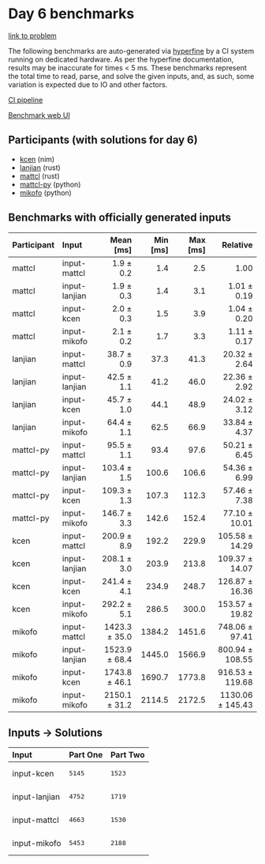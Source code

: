 # Day 6 benchmarks

[link to problem](https://adventofcode.com/2024/day/6)

The following benchmarks are auto-generated via
[hyperfine](https://github.com/sharkdp/hyperfine) by a CI system running on
dedicated hardware. As per the hyperfine documentation, results may be
inaccurate for times < 5 ms. These benchmarks represent the total time to read,
parse, and solve the given inputs, and, as such, some variation is expected due
to IO and other factors.

[CI pipeline](http://ci.papercode.net:8080/teams/main/pipelines/aoc2024)

[Benchmark web UI](https://aoc.ancalagon.black)


## Participants (with solutions for day 6)

- [kcen](https://github.com/kcen/aoc2024) (nim)
- [lanjian](https://github.com/lanjian/aoc-2024) (rust)
- [mattcl](https://github.com/mattcl/aoc2024) (rust)
- [mattcl-py](https://github.com/mattcl/aoc2024-py) (python)
- [mikofo](https://github.com/mikofo/aoc2024) (python)


## Benchmarks with officially generated inputs

| Participant | Input | Mean [ms] | Min [ms] | Max [ms] | Relative |
|:---|:---|---:|---:|---:|---:|
| mattcl | input-mattcl | 1.9 ± 0.2 | 1.4 | 2.5 | 1.00 |
| mattcl | input-lanjian | 1.9 ± 0.3 | 1.4 | 3.1 | 1.01 ± 0.19 |
| mattcl | input-kcen | 2.0 ± 0.3 | 1.5 | 3.9 | 1.04 ± 0.20 |
| mattcl | input-mikofo | 2.1 ± 0.2 | 1.7 | 3.3 | 1.11 ± 0.17 |
| lanjian | input-mattcl | 38.7 ± 0.9 | 37.3 | 41.3 | 20.32 ± 2.64 |
| lanjian | input-lanjian | 42.5 ± 1.1 | 41.2 | 46.0 | 22.36 ± 2.92 |
| lanjian | input-kcen | 45.7 ± 1.0 | 44.1 | 48.9 | 24.02 ± 3.12 |
| lanjian | input-mikofo | 64.4 ± 1.1 | 62.5 | 66.9 | 33.84 ± 4.37 |
| mattcl-py | input-mattcl | 95.5 ± 1.1 | 93.4 | 97.6 | 50.21 ± 6.45 |
| mattcl-py | input-lanjian | 103.4 ± 1.5 | 100.6 | 106.6 | 54.36 ± 6.99 |
| mattcl-py | input-kcen | 109.3 ± 1.3 | 107.3 | 112.3 | 57.46 ± 7.38 |
| mattcl-py | input-mikofo | 146.7 ± 3.3 | 142.6 | 152.4 | 77.10 ± 10.01 |
| kcen | input-mattcl | 200.9 ± 8.9 | 192.2 | 229.9 | 105.58 ± 14.29 |
| kcen | input-lanjian | 208.1 ± 3.0 | 203.9 | 213.8 | 109.37 ± 14.07 |
| kcen | input-kcen | 241.4 ± 4.1 | 234.9 | 248.7 | 126.87 ± 16.36 |
| kcen | input-mikofo | 292.2 ± 5.1 | 286.5 | 300.0 | 153.57 ± 19.82 |
| mikofo | input-mattcl | 1423.3 ± 35.0 | 1384.2 | 1451.6 | 748.06 ± 97.41 |
| mikofo | input-lanjian | 1523.9 ± 68.4 | 1445.0 | 1566.9 | 800.94 ± 108.55 |
| mikofo | input-kcen | 1743.8 ± 46.1 | 1690.7 | 1773.8 | 916.53 ± 119.68 |
| mikofo | input-mikofo | 2150.1 ± 31.2 | 2114.5 | 2172.5 | 1130.06 ± 145.43 |


## Inputs -> Solutions

| Input | Part One | Part Two |
|:---|:---|:---|
|input-kcen|<pre>5145</pre>|<pre>1523</pre>|
|input-lanjian|<pre>4752</pre>|<pre>1719</pre>|
|input-mattcl|<pre>4663</pre>|<pre>1530</pre>|
|input-mikofo|<pre>5453</pre>|<pre>2188</pre>|